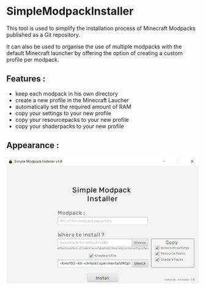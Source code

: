 # SimpleModpackInstaller

This tool is used to simplify the installation process of Minecraft Modpacks published as a Git repository.

It can also be used to organise the use of multiple modpacks with the default Minecraft launcher by offering the option of creating a custom profile per modpack. 


## Features :
- keep each modpack in his own directory
- create a new profile in the Minecraft Laucher
- automatically set the required amount of RAM
- copy your settings to your new profile
- copy your resourcepacks to your new profile
- copy your shaderpacks to your new profile


## Appearance :

![Alt text](installer_appearance.png?raw=true "Appearance")

